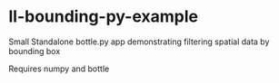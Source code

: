 # ll-bounding-py-example
Small Standalone bottle.py app demonstrating filtering spatial data by bounding box


Requires numpy and bottle
